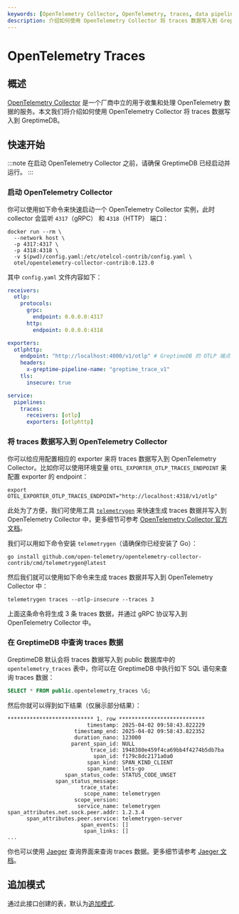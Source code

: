 ```yaml
---
keywords: [OpenTelemetry Collector, OpenTelemetry, traces, data pipeline]
description: 介绍如何使用 OpenTelemetry Collector 将 traces 数据写入到 GreptimeDB。
---
```


# OpenTelemetry Traces

## 概述

[OpenTelemetry Collector](https://opentelemetry.io/docs/collector/) 是一个厂商中立的用于收集和处理 OpenTelemetry 数据的服务。本文我们将介绍如何使用 OpenTelemetry Collector 将 traces 数据写入到 GreptimeDB。

## 快速开始

:::note
在启动 OpenTelemetry Collector 之前，请确保 GreptimeDB 已经启动并运行。
:::

### 启动 OpenTelemetry Collector

你可以使用如下命令来快速启动一个 OpenTelemetry Collector 实例，此时 collector 会监听 `4317`（gRPC） 和 `4318`（HTTP） 端口：

```shell
docker run --rm \
  --network host \
  -p 4317:4317 \
  -p 4318:4318 \
  -v $(pwd)/config.yaml:/etc/otelcol-contrib/config.yaml \
  otel/opentelemetry-collector-contrib:0.123.0
```

其中 `config.yaml` 文件内容如下：

```yaml
receivers:
  otlp:
    protocols:
      grpc:
        endpoint: 0.0.0.0:4317
      http:
        endpoint: 0.0.0.0:4318

exporters:
  otlphttp:
    endpoint: "http://localhost:4000/v1/otlp" # GreptimeDB 的 OTLP 端点
    headers:
      x-greptime-pipeline-name: "greptime_trace_v1"
    tls:
      insecure: true

service:
  pipelines:
    traces:
      receivers: [otlp]
      exporters: [otlphttp]
```

### 将 traces 数据写入到 OpenTelemetry Collector

你可以给应用配置相应的 exporter 来将 traces 数据写入到 OpenTelemetry Collector。比如你可以使用环境变量 `OTEL_EXPORTER_OTLP_TRACES_ENDPOINT` 来配置 exporter 的 endpoint：

```shell
export OTEL_EXPORTER_OTLP_TRACES_ENDPOINT="http://localhost:4318/v1/otlp"
```

此处为了方便，我们可使用工具 [`telemetrygen`](https://github.com/open-telemetry/opentelemetry-collector-contrib/tree/main/cmd/telemetrygen) 来快速生成 traces 数据并写入到 OpenTelemetry Collector 中，更多细节可参考 [OpenTelemetry Collector 官方文档](https://opentelemetry.io/docs/collector/quick-start/)。

我们可以用如下命令安装 `telemetrygen`（请确保你已经安装了 Go）：

```shell
go install github.com/open-telemetry/opentelemetry-collector-contrib/cmd/telemetrygen@latest
```

然后我们就可以使用如下命令来生成 traces 数据并写入到 OpenTelemetry Collector 中：

```shell
telemetrygen traces --otlp-insecure --traces 3
```

上面这条命令将生成 3 条 traces 数据，并通过 gRPC 协议写入到 OpenTelemetry Collector 中。

### 在 GreptimeDB 中查询 traces 数据

GreptimeDB 默认会将 traces 数据写入到 public 数据库中的 `opentelemetry_traces` 表中，你可以在 GreptimeDB 中执行如下 SQL 语句来查询 traces 数据：

```sql
SELECT * FROM public.opentelemetry_traces \G;
```

然后你就可以得到如下结果（仅展示部分结果）：

```
*************************** 1. row ***************************
                         timestamp: 2025-04-02 09:58:43.822229
                     timestamp_end: 2025-04-02 09:58:43.822352
                     duration_nano: 123000
                    parent_span_id: NULL
                          trace_id: 1948380e459f4ca69bb4f4274b5db7ba
                           span_id: f179c8dc2171a0a0
                         span_kind: SPAN_KIND_CLIENT
                         span_name: lets-go
                  span_status_code: STATUS_CODE_UNSET
               span_status_message:
                       trace_state:
                        scope_name: telemetrygen
                     scope_version:
                      service_name: telemetrygen
span_attributes.net.sock.peer.addr: 1.2.3.4
      span_attributes.peer.service: telemetrygen-server
                       span_events: []
                        span_links: []
...
```

你也可以使用 [Jaeger](https://www.jaegertracing.io/) 查询界面来查询 traces 数据。更多细节请参考 [Jaeger 文档](/user-guide/query-data/jaeger.md)。

## 追加模式

通过此接口创建的表，默认为[追加模式](/user-guide/administration/design-table.md#when-to-use-append-only-tables).
